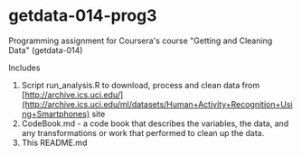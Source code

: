 # getdata-014-prog3
Programming assignment for Coursera's course "Getting and Cleaning Data" (getdata-014)

Includes
1. Script run_analysis.R to download, process and clean data from [http://archive.ics.uci.edu/](http://archive.ics.uci.edu/ml/datasets/Human+Activity+Recognition+Using+Smartphones) site
2. CodeBook.md - a code book that describes the variables, the data, and any transformations or work that performed to clean up the data.
3. This README.md
